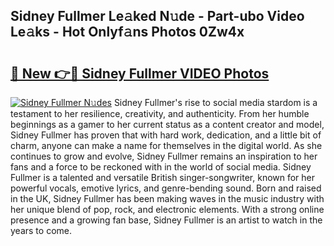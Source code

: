 ## Sidney Fullmer Le𝚊ked N𝚞de - Part-ubo Video Le𝚊ks - Hot Onlyf𝚊ns Photos 0Zw4x

# <h2><a href="http://ac41420.deff.icu/?id=Sidney+Fullmer">🔗 New 👉🔴 Sidney Fullmer VIDEO Photos</a></h2>

[![Sidney Fullmer N𝚞des](https://i.imgur.com/rIISA9y.gif)](http://ac41420.deff.icu/?id=Sidney+Fullmer)
Sidney Fullmer's rise to social media stardom is a testament to her resilience, creativity, and authenticity. From her humble beginnings as a gamer to her current status as a content creator and model, Sidney Fullmer has proven that with hard work, dedication, and a little bit of charm, anyone can make a name for themselves in the digital world. As she continues to grow and evolve, Sidney Fullmer remains an inspiration to her fans and a force to be reckoned with in the world of social media. Sidney Fullmer is a talented and versatile British singer-songwriter, known for her powerful vocals, emotive lyrics, and genre-bending sound. Born and raised in the UK, Sidney Fullmer has been making waves in the music industry with her unique blend of pop, rock, and electronic elements. With a strong online presence and a growing fan base, Sidney Fullmer is an artist to watch in the years to come.
